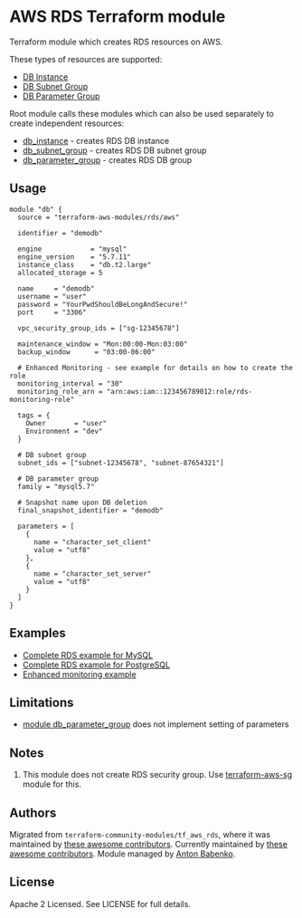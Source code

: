 AWS RDS Terraform module
========================

Terraform module which creates RDS resources on AWS.

These types of resources are supported:

* [DB Instance](https://www.terraform.io/docs/providers/aws/r/db_instance.html)
* [DB Subnet Group](https://www.terraform.io/docs/providers/aws/r/db_subnet_group.html)
* [DB Parameter Group](https://www.terraform.io/docs/providers/aws/r/db_parameter_group.html)

Root module calls these modules which can also be used separately to create independent resources:

* [db_instance](https://github.com/terraform-aws-modules/terraform-aws-rds/tree/master/modules/db_instance) - creates RDS DB instance
* [db_subnet_group](https://github.com/terraform-aws-modules/terraform-aws-rds/tree/master/modules/db_subnet_group) - creates RDS DB subnet group
* [db_parameter_group](https://github.com/terraform-aws-modules/terraform-aws-rds/tree/master/modules/db_parameter_group) - creates RDS DB group

Usage
-----

```hcl
module "db" {
  source = "terraform-aws-modules/rds/aws"

  identifier = "demodb"

  engine            = "mysql"
  engine_version    = "5.7.11"
  instance_class    = "db.t2.large"
  allocated_storage = 5

  name     = "demodb"
  username = "user"
  password = "YourPwdShouldBeLongAndSecure!"
  port     = "3306"

  vpc_security_group_ids = ["sg-12345678"]

  maintenance_window = "Mon:00:00-Mon:03:00"
  backup_window      = "03:00-06:00"

  # Enhanced Monitoring - see example for details on how to create the role
  monitoring_interval = "30"
  monitoring_role_arn = "arn:aws:iam::123456789012:role/rds-monitoring-role"
  
  tags = {
    Owner       = "user"
    Environment = "dev"
  }

  # DB subnet group
  subnet_ids = ["subnet-12345678", "subnet-87654321"]

  # DB parameter group
  family = "mysql5.7"

  # Snapshot name upon DB deletion
  final_snapshot_identifier = "demodb"

  parameters = [
    {
      name = "character_set_client"
      value = "utf8"
    },
    {
      name = "character_set_server"
      value = "utf8"
    }
  ]
}
```

Examples
--------

* [Complete RDS example for MySQL](https://github.com/terraform-aws-modules/terraform-aws-rds/tree/master/examples/complete/mysql)
* [Complete RDS example for PostgreSQL](https://github.com/terraform-aws-modules/terraform-aws-rds/tree/master/examples/complete/postgres)
* [Enhanced monitoring example](https://github.com/terraform-aws-modules/terraform-aws-rds/tree/master/examples/enhanced_monitoring)

Limitations
-----------

* [module db_parameter_group](https://github.com/terraform-aws-modules/terraform-aws-rds/tree/master/modules/db_parameter_group) does not implement setting of parameters

Notes
-----

1. This module does not create RDS security group. Use [terraform-aws-sg](https://github.com/terraform-aws-modules/terraform-aws-sg) module for this.

Authors
-------

Migrated from `terraform-community-modules/tf_aws_rds`, where it was maintained by [these awesome contributors](https://github.com/terraform-community-modules/tf_aws_rds/graphs/contributors).
Currently maintained by [these awesome contributors](https://github.com/terraform-aws-modules/terraform-aws-rds/graphs/contributors).
Module managed by [Anton Babenko](https://github.com/antonbabenko).

License
-------

Apache 2 Licensed. See LICENSE for full details.
